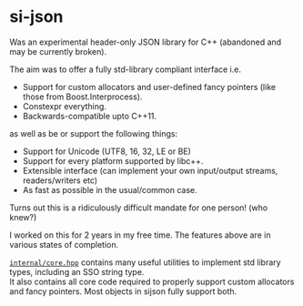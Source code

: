 # si-json

Was an experimental header-only JSON library for C++ (abandoned and may be currently broken).

The aim was to offer a fully std-library compliant interface i.e.
- Support for custom allocators and user-defined fancy pointers (like those from Boost.Interprocess).
- Constexpr everything.
- Backwards-compatible upto C++11.

as well as be or support the following things:
- Support for Unicode (UTF8, 16, 32, LE or BE)
- Support for every platform supported by libc++.
- Extensible interface (can implement your own input/output streams, readers/writers etc)
- As fast as possible in the usual/common case.

Turns out this is a ridiculously difficult mandate for one person! (who knew?)

I worked on this for 2 years in my free time. The features above are in various states of completion.

[`internal/core.hpp`](https://github.com/mayawarrier/si-json/blob/main/include/sijson/internal/core.hpp) contains many useful utilities to implement std library types, including an SSO string type. \
It also contains all core code required to properly support custom allocators and fancy pointers. Most objects in sijson fully support both.
